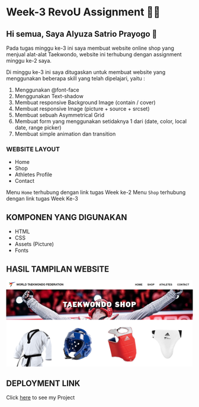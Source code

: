 <!-- [![Review Assignment Due Date](https://classroom.github.com/assets/deadline-readme-button-24ddc0f5d75046c5622901739e7c5dd533143b0c8e959d652212380cedb1ea36.svg)](https://classroom.github.com/a/nVsM4ivD) -->

# Week-3 RevoU Assignment 👨‍💻

## Hi semua, Saya Alyuza Satrio Prayogo 👋
Pada tugas minggu ke-3 ini saya membuat website online shop yang menjual alat-alat Taekwondo, website ini terhubung dengan assignment minggu ke-2 saya.

Di minggu ke-3 ini saya ditugaskan untuk membuat website yang menggunakan beberapa skill yang telah dipelajari, yaitu :
1. Menggunakan @font-face
2. Menggunakan Text-shadow
3. Membuat responsive Background Image (contain / cover)
4. Membuat responsive Image (picture + source + srcset)
5. Membuat sebuah Asymmetrical Grid
6. Membuat form yang menggunakan setidaknya 1 dari (date, color, local date, range picker)
7. Membuat simple animation dan transition

### WEBSITE LAYOUT
- Home
- Shop
- Athletes Profile
- Contact

Menu `Home` terhubung dengan link tugas Week ke-2
Menu `Shop` terhubung dengan link tugas Week Ke-3
## KOMPONEN YANG DIGUNAKAN
- HTML 
- CSS
- Assets (Picture)
- Fonts

## HASIL TAMPILAN WEBSITE
![image](Assets/github.png)

## DEPLOYMENT LINK

Click [here](https://taekwondo-shop.netlify.app/) to see my Project 